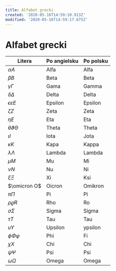```yaml
---
title: Alfabet grecki
created: '2020-05-16T14:59:10.913Z'
modified: '2020-05-16T14:59:17.675Z'
---
```


# Alfabet grecki


|          Litera           | Po angielsku | Po polsku |
| ------------------------- | ------------ | --------- |
| $\alpha A$                | Alfa         | Alfa      |
| $\beta B$                 | Beta         | Beta      |
| $\gamma \Gamma$           | Gama         | Gamma     |
| $\delta \Delta$           | Delta        | Delta     |
| $\epsilon \varepsilon E$  | Epsilon      | Epsilon   |
| $\zeta Z$                 | Zeta         | Zeta      |
| $\eta E$                  | Eta          | Eta       |
| $\theta \vartheta \Theta$ | Theta        | Theta     |
| $\iota I$                 | Iota         | Jota      |
| $\kappa K$                | Kapa         | Kappa     |
| $\lambda \Lambda$         | Lambda       | Lambda    |
| $\mu M$                   | Mu           | Mi        |
| $\nu N$                   | Nu           | Ni        |
| $\xi \Xi$                 | Xi           | Ksi       |
| $\omicron O$              | Oicron       | Omikron   |
| $\pi \Pi$                 | Pi           | Pi        |
| $\rho \varrho R$          | Rho          | Ro        |
| $\sigma \Sigma$           | Sigma        | Sigma     |
| $\tau T$                  | Tau          | Tau       |
| $\upsilon \Upsilon$       | Upsilon      | ypsilon   |
| $\phi \Phi \varphi$       | Phi          | Fi        |
| $\chi X$                  | Chi          | Chi       |
| $\psi \Psi$               | Psi          | Psi       |
| $\omega \Omega$           | Omega        | Omega     |


